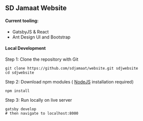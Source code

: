 ## SD Jamaat Website

#### Current tooling:

- GatsbyJS & React
- Ant Design UI and Bootstrap

#### Local Development

Step 1: Clone the repository with Git

```shell
git clone https://github.com/sdjamaat/website.git sdjwebsite
cd sdjwebsite
```

Step 2: Download npm modules ( [NodeJS](https://nodejs.org/en/) installation required)

```shell
npm install
```

Step 3: Run locally on live server

```shell
gatsby develop
# then navigate to localhost:8000
```
